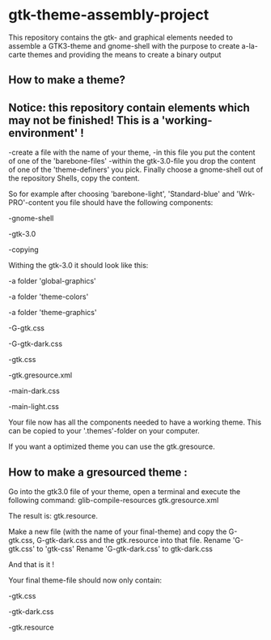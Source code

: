 # gtk-theme-assembly-project

This repository contains the gtk- and graphical elements needed to assemble a GTK3-theme and gnome-shell with the purpose to create a-la-carte themes and providing the means to create a binary output

## How to make a theme?

## Notice: this repository contain elements which may not be finished! This is a 'working-environment' ! 

-create a file with the name of your theme,
-in this file you put the content of one of the 'barebone-files'
-within the gtk-3.0-file you drop the content of one of the 'theme-definers' you pick.
Finally choose a gnome-shell out of the repository Shells, copy the content.

So for example after choosing 'barebone-light', 'Standard-blue' and 'Wrk-PRO'-content
you file should have the following components:

-gnome-shell

-gtk-3.0

-copying


Withing the gtk-3.0 it should look like this:

-a folder 'global-graphics'

-a folder 'theme-colors' 

-a folder 'theme-graphics'

-G-gtk.css

-G-gtk-dark.css

-gtk.css

-gtk.gresource.xml

-main-dark.css

-main-light.css


Your file now has all the components needed to have a working theme.  This can be copied to your  '.themes'-folder on your computer.

If you want a optimized theme you can use the gtk.gresource.

## How to make a gresourced theme :

Go into the gtk3.0 file of your theme, open a terminal and execute the following command:
 glib-compile-resources gtk.gresource.xml
 
The result is: gtk.resource.

Make a new file (with the name of your final-theme) and copy the G-gtk.css, G-gtk-dark.css and the gtk.resource into that file.
Rename 'G-gtk.css' to 'gtk-css'
Rename 'G-gtk-dark.css' to gtk-dark.css

And that is it ! 

Your final theme-file should now only contain:

-gtk.css

-gtk-dark.css

-gtk.resource



